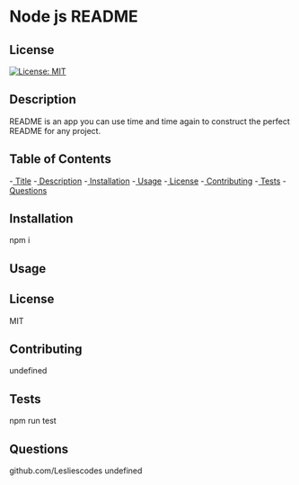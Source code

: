 # Node js README
 
  ## License
  [![License: MIT](https://img.shields.io/badge/License-MIT-yellow.svg)](https://opensource.org/licenses/MIT)
 
  ## Description
  README is an app you can use time and time again to construct the perfect README for any project.
  
  ## Table of Contents
  -[ Title](#title)
  -[ Description](#description)
  -[ Installation](#installation)
  -[ Usage](#usage)
  -[ License](#license)
  -[ Contributing](#contributing)
  -[ Tests](#tests)
  -[ Questions](#questions)
  ## Installation
  npm i
  ## Usage
  ## License
  MIT
  
  ## Contributing
  undefined
  ## Tests
  npm run test
  ## Questions
  github.com/Lesliescodes
  undefined
  
